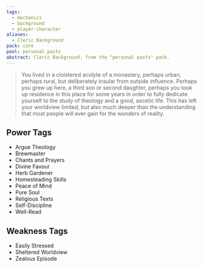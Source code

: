 ```yaml
---
tags:
  - mechanics
  - background
  - player-character
aliases:
  - Cleric Background
pack: core
pool: personal pasts
abstract: Cleric Background, from the "personal pasts" pack.
---
```

> You lived in a cloistered acolyte of a monastery, perhaps urban, perhaps rural, but deliberately insular from outside influence. Perhaps you grew up here, a third son or second daughter, perhaps you took up residence in this place for some years in order to fully dedicate yourself to the study of theology and a good, ascetic life. This has left your worldview limited, but also much deeper than the understanding that most people will ever gain for the wonders of reality. 

## Power Tags
- Argue Theology
- Brewmaster
- Chants and Prayers
- Divine Favour
- Herb Gardener
- Homesteading Skills
- Peace of Mind
- Pure Soul
- Religious Texts
- Self-Discipline
- Well-Read 

## Weakness Tags
- Easily Stressed
- Sheltered Worldview
- Zealous Episode

